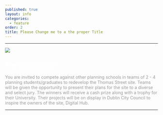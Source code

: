 ```yaml
---
published: true
layout: info
categories: 
  - feature
order: 2
title: Please Change me to a the proper Title
---
```


<div class="black" style="">
	<hr class="featurette-divider">
	<div  class="container">
		<div id="fight"  class="featurette">
	        <img class="featurette-image pull-left img-rounded" src="{{site.baseurl}}/media/spacelogolarge.jpg">
	        <h2 class="featurette-heading" style="color:#FFF;">The Competition.</h2>
          <p class="lead" style="color:#999;">You are invited to compete against other planning schools in teams of 2 - 4 planning students/graduates to redevelop the Thomas Street site. Teams will be given the opportunity to present their plans for the site to a diverse and select jury. The winners will receive a cash prize along with a trophy for their University. Their projects will be on display in Dublin City Council to inspire the owners of the site, Digital Hub.</p>
	      </div>	
	</div>
	<hr class="featurette-divider">				
</div>